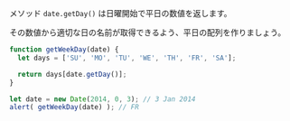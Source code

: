 メソッド `date.getDay()` は日曜開始で平日の数値を返します。

その数値から適切な日の名前が取得できるよう、平日の配列を作りましょう。

```js run demo
function getWeekDay(date) {
  let days = ['SU', 'MO', 'TU', 'WE', 'TH', 'FR', 'SA'];

  return days[date.getDay()];
}

let date = new Date(2014, 0, 3); // 3 Jan 2014
alert( getWeekDay(date) ); // FR
```

